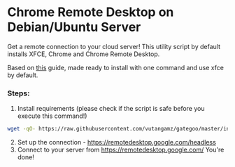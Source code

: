 # Chrome Remote Desktop on Debian/Ubuntu Server

Get a remote connection to your cloud server! This utility script by default installs XFCE, Chrome and Chrome Remote Desktop.

Based on [this](https://cloud.google.com/solutions/chrome-desktop-remote-on-compute-engine) guide, made ready to install with one command and use xfce by default.

### Steps:
1. Install requirements (please check if the script is safe before you execute this command!)
```sh
wget -qO- https://raw.githubusercontent.com/vutangamz/gategoo/master/install.sh | sudo bash
```
2. Set up the connection - https://remotedesktop.google.com/headless
3. Connect to your server from https://remotedesktop.google.com/
You're done!
